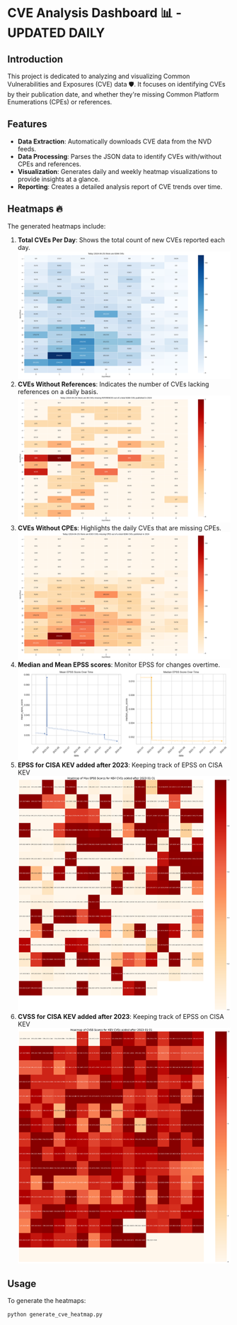 # CVE Analysis Dashboard 📊 - UPDATED DAILY

## Introduction

This project is dedicated to analyzing and visualizing Common Vulnerabilities and Exposures (CVE) data 🛡️. It focuses on identifying CVEs by their publication date, and whether they're missing Common Platform Enumerations (CPEs) or references.

## Features

- **Data Extraction**: Automatically downloads CVE data from the NVD feeds.
- **Data Processing**: Parses the JSON data to identify CVEs with/without CPEs and references.
- **Visualization**: Generates daily and weekly heatmap visualizations to provide insights at a glance.
- **Reporting**: Creates a detailed analysis report of CVE trends over time.

## Heatmaps 🔥

The generated heatmaps include:

1. **Total CVEs Per Day**: Shows the total count of new CVEs reported each day.
   ![Total CVEs Per Day Heatmap](heatmap_total_cves.png)
2. **CVEs Without References**: Indicates the number of CVEs lacking references on a daily basis.
   ![CVEs Without References Heatmap](heatmap_no_references.png)
3. **CVEs Without CPEs**: Highlights the daily CVEs that are missing CPEs.
   ![CVEs Without CPEs Heatmap](heatmap_no_cpes.png)
4. **Median and Mean EPSS scores**: Monitor EPSS for changes overtime.
   ![EPSS mean and median](epss_mean_median.png)
5. **EPSS for CISA KEV added after 2023**: Keeping track of EPSS on CISA KEV
   ![EPSS CISA KEV](heatmap_cisa_kev_epss.png)
5. **CVSS for CISA KEV added after 2023**: Keeping track of EPSS on CISA KEV
   ![EPSS CISA KEV](heatmap_cisa_kev_cvss.png)


## Usage

To generate the heatmaps:

```bash
python generate_cve_heatmap.py
